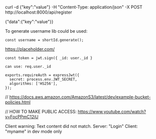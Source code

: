 curl -d {\"key\":\"value\"} -H "Content-Type: application/json" -X POST http://localhost:8000/api/register

{"data":{"key":"value"}}

To generate username lib could be used:

```
const username = shortId.generate();
```

https://placeholder.com/

```
const token = jwt.sign({ _id: user._id }

can use: req.user._id

exports.requireAuth = expressJwt({
  secret: process.env.JWT_SECRET,
  algorithms: ['HS256'],
});
```

// https://docs.aws.amazon.com/AmazonS3/latest/dev/example-bucket-policies.html

// HOW TO MAKE PUBLIC ACCESS: https://www.youtube.com/watch?v=FocPPmC12iU

Client warning: Text content did not match. Server: "Login" Client: "myname" in dev mode only
